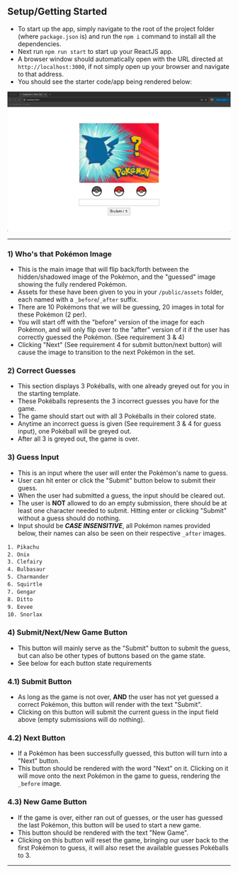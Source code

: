 ## Setup/Getting Started

- To start up the app, simply navigate to the root of the project folder (where `package.json` is) and run the `npm i` command to install all the dependencies.
- Next run `npm run start` to start up your ReactJS app.
- A browser window should automatically open with the URL directed at `http://localhost:3000`, if not simply open up your browser and navigate to that address.
- You should see the starter code/app being rendered below:

![starter_img.png](started_img.png)

---

### 1) Who's that Pokémon Image

- This is the main image that will flip back/forth between the hidden/shadowed image of the Pokémon, and the "guessed" image showing the fully rendered Pokémon.
- Assets for these have been given to you in your `/public/assets` folder, each named with a `_before`/`_after` suffix.
- There are 10 Pokémons that we will be guessing, 20 images in total for these Pokémon (2 per).
- You will start off with the "before" version of the image for each Pokémon, and will only flip over to the "after" version of it if the user has correctly guessed the Pokémon. (See requirement 3 & 4)
- Clicking "Next" (See requirement 4 for submit button/next button) will cause the image to transition to the next Pokémon in the set.

### 2) Correct Guesses

- This section displays 3 Pokéballs, with one already greyed out for you in the starting template.
- These Pokéballs represents the 3 incorrect guesses you have for the game.
- The game should start out with all 3 Pokéballs in their colored state.
- Anytime an incorrect guess is given (See requirement 3 & 4 for guess input), one Pokéball will be greyed out.
- After all 3 is greyed out, the game is over.

### 3) Guess Input

- This is an input where the user will enter the Pokémon's name to guess.
- User can hit enter or click the "Submit" button below to submit their guess.
- When the user had submitted a guess, the input should be cleared out.
- The user is **NOT** allowed to do an empty submission, there should be at least one character needed to submit. Hitting enter or clicking "Submit" without a guess should do nothing.
- Input should be **_CASE INSENSITIVE_**, all Pokémon names provided below, their names can also be seen on their respective `_after` images.

```html
1. Pikachu
2. Onix
3. Clefairy
4. Bulbasaur
5. Charmander
6. Squirtle
7. Gengar
8. Ditto
9. Eevee
10. Snorlax
```

### 4) Submit/Next/New Game Button

- This button will mainly serve as the "Submit" button to submit the guess, but can also be other types of buttons based on the game state.
- See below for each button state requirements

### 4.1) Submit Button

- As long as the game is not over, **AND** the user has not yet guessed a correct Pokémon, this button will render with the text "Submit".
- Clicking on this button will submit the current guess in the input field above (empty submissions will do nothing).

### 4.2) Next Button

- If a Pokémon has been successfully guessed, this button will turn into a "Next" button.
- This button should be rendered with the word "Next" on it. Clicking on it will move onto the next Pokémon in the game to guess, rendering the `_before` image.

### 4.3) New Game Button

- If the game is over, either ran out of guesses, or the user has guessed the last Pokémon, this button will be used to start a new game.
- This button should be rendered with the text "New Game".
- Clicking on this button will reset the game, bringing our user back to the first Pokémon to guess, it will also reset the available guesses Pokéballs to 3.

---
